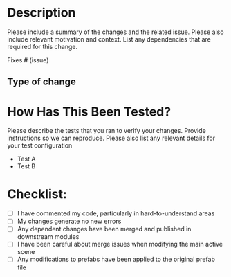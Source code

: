# Description

Please include a summary of the changes and the related issue. Please also include relevant motivation and context. List any dependencies that are required for this change.

Fixes # (issue)

## Type of change

<!---  Choose one or more of the following -->
<!---  - Bug fix (non-breaking change which fixes an issue) -->
<!---  - New feature (non-breaking change which adds functionality) -->
<!---  - Breaking change (fix or feature that would cause existing functionality to not work as expected) -->
<!---  - Documentation update -->
<!---  - Integrating assets -->

# How Has This Been Tested?

Please describe the tests that you ran to verify your changes. Provide instructions so we can reproduce. Please also list any relevant details for your test configuration

- Test A
- Test B

# Checklist:

- [ ] I have commented my code, particularly in hard-to-understand areas
- [ ] My changes generate no new errors
- [ ] Any dependent changes have been merged and published in downstream modules
- [ ] I have been careful about merge issues when modifying the main active scene
- [ ] Any modifications to prefabs have been applied to the original prefab file
